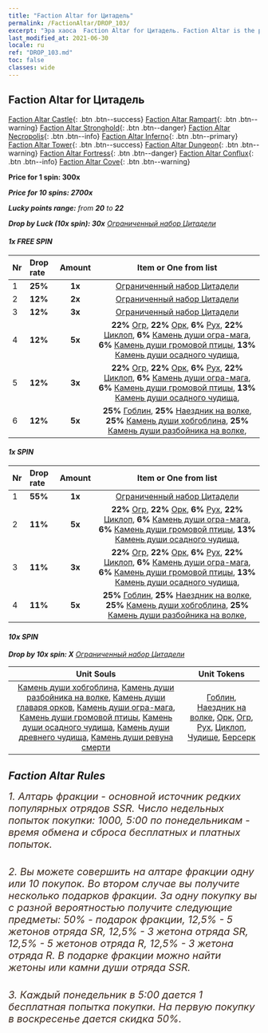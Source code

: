 ```yaml
---
title: "Faction Altar for Цитадель"
permalink: /FactionAltar/DROP_103/
excerpt: "Эра хаоса  Faction Altar for Цитадель. Faction Altar is the primary method for obtaining SSR units from the popular faction. Limited to 1,000 purchases each week. The popular faction changes at 05:00 every Monday. Purchase attempts and free purchase attempts will also reset then."
last_modified_at: 2021-06-30
locale: ru
ref: "DROP_103.md"
toc: false
classes: wide
---
```


##  Faction Altar for **Цитадель**

  [Faction Altar Castle](/ru/FactionAltar/DROP_101/){: .btn .btn--success} [Faction Altar Rampart](/ru/FactionAltar/DROP_102/){: .btn .btn--warning} [Faction Altar Stronghold](/ru/FactionAltar/DROP_103/){: .btn .btn--danger} [Faction Altar Necropolis](/ru/FactionAltar/DROP_104/){: .btn .btn--info} [Faction Altar Inferno](/ru/FactionAltar/DROP_105/){: .btn .btn--primary} [Faction Altar Tower](/ru/FactionAltar/DROP_106/){: .btn .btn--success} [Faction Altar Dungeon](/ru/FactionAltar/DROP_107/){: .btn .btn--warning} [Faction Altar Fortress](/ru/FactionAltar/DROP_108/){: .btn .btn--danger} [Faction Altar Conflux](/ru/FactionAltar/DROP_109/){: .btn .btn--info} [Faction Altar Cove](/ru/FactionAltar/DROP_112/){: .btn .btn--warning} 

  **Price for 1 spin: 300x** <i class="fas fa-gem"/>

  **Price for 10 spins: 2700x** <i class="fas fa-gem"/>

  **Lucky points range:** from **20** to **22**

  **Drop by Luck (10x spin): 30x** [Ограниченный набор Цитадели](/ItemsRU/con_2140/)

####  1x FREE SPIN 

  |    Nr    |  Drop rate  |  Amount   |   Item or One from list  |
  |:---------|:------------|:---------:|:------------------------:|
  | 1 | **25%** | **1x** | [Ограниченный набор Цитадели](/ItemsRU/con_2140/) |
  | 2 | **12%** | **2x** | [Ограниченный набор Цитадели](/ItemsRU/con_2140/) |
  | 3 | **12%** | **3x** | [Ограниченный набор Цитадели](/ItemsRU/con_2140/) |
  | 4 | **12%** | **5x** |  **22%** [Огр](/ItemsRU/unt_220/),  **22%** [Орк](/ItemsRU/unt_219/),  **6%** [Рух](/ItemsRU/unt_221/),  **22%** [Циклоп](/ItemsRU/unt_222/),  **6%** [Камень души огра-мага](/ItemsRU/unt_308/),  **6%** [Камень души громовой птицы](/ItemsRU/unt_309/),  **13%** [Камень души осадного чудища](/ItemsRU/unt_310/),  |
  | 5 | **12%** | **3x** |  **22%** [Огр](/ItemsRU/unt_220/),  **22%** [Орк](/ItemsRU/unt_219/),  **6%** [Рух](/ItemsRU/unt_221/),  **22%** [Циклоп](/ItemsRU/unt_222/),  **6%** [Камень души огра-мага](/ItemsRU/unt_308/),  **6%** [Камень души громовой птицы](/ItemsRU/unt_309/),  **13%** [Камень души осадного чудища](/ItemsRU/unt_310/),  |
  | 6 | **12%** | **5x** |  **25%** [Гоблин](/ItemsRU/unt_217/),  **25%** [Наездник на волке](/ItemsRU/unt_218/),  **25%** [Камень души хобгоблина](/ItemsRU/unt_305/),  **25%** [Камень души разбойника на волке](/ItemsRU/unt_306/),  |


####  1x SPIN 

  |    Nr    |  Drop rate  |  Amount   |   Item or One from list  |
  |:---------|:------------|:---------:|:------------------------:|
  | 1 | **55%** | **1x** | [Ограниченный набор Цитадели](/ItemsRU/con_2140/) |
  | 2 | **11%** | **5x** |  **22%** [Огр](/ItemsRU/unt_220/),  **22%** [Орк](/ItemsRU/unt_219/),  **6%** [Рух](/ItemsRU/unt_221/),  **22%** [Циклоп](/ItemsRU/unt_222/),  **6%** [Камень души огра-мага](/ItemsRU/unt_308/),  **6%** [Камень души громовой птицы](/ItemsRU/unt_309/),  **13%** [Камень души осадного чудища](/ItemsRU/unt_310/),  |
  | 3 | **11%** | **3x** |  **22%** [Огр](/ItemsRU/unt_220/),  **22%** [Орк](/ItemsRU/unt_219/),  **6%** [Рух](/ItemsRU/unt_221/),  **22%** [Циклоп](/ItemsRU/unt_222/),  **6%** [Камень души огра-мага](/ItemsRU/unt_308/),  **6%** [Камень души громовой птицы](/ItemsRU/unt_309/),  **13%** [Камень души осадного чудища](/ItemsRU/unt_310/),  |
  | 4 | **11%** | **5x** |  **25%** [Гоблин](/ItemsRU/unt_217/),  **25%** [Наездник на волке](/ItemsRU/unt_218/),  **25%** [Камень души хобгоблина](/ItemsRU/unt_305/),  **25%** [Камень души разбойника на волке](/ItemsRU/unt_306/),  |


####  10x SPIN 

  **Drop by 10x spin: X** [Ограниченный набор Цитадели](/ItemsRU/con_2140/)

  |    Unit Souls    |  Unit Tokens  |
  |:----------------:|:-------------:|
  | [Камень души хобгоблина](/ItemsRU/unt_305/), [Камень души разбойника на волке](/ItemsRU/unt_306/), [Камень души главаря орков](/ItemsRU/unt_307/), [Камень души огра-мага](/ItemsRU/unt_308/), [Камень души громовой птицы](/ItemsRU/unt_309/), [Камень души осадного чудища](/ItemsRU/unt_310/), [Камень души древнего чудища](/ItemsRU/unt_311/), [Камень души ревуна смерти](/ItemsRU/unt_312/) | [Гоблин](/ItemsRU/unt_217/), [Наездник на волке](/ItemsRU/unt_218/), [Орк](/ItemsRU/unt_219/), [Огр](/ItemsRU/unt_220/), [Рух](/ItemsRU/unt_221/), [Циклоп](/ItemsRU/unt_222/), [Чудище](/ItemsRU/unt_223/), [Берсерк](/ItemsRU/unt_224/) |



## Faction Altar Rules

  <span style="color: #3c2a1e;font-size:20px">1. Алтарь фракции - основной источник редких популярных отрядов SSR. Число недельных попыток покупки: 1000, 5:00 по понедельникам - время обмена и сброса бесплатных и платных попыток.</span><br/>

<br/>  <span style="color: #3c2a1e;font-size:20px">2. Вы можете совершить на алтаре фракции одну или 10 покупок. Во втором случае вы получите несколько подарков фракции. За одну покупку вы с разной вероятностью получите следующие предметы: 50% - подарок фракции, 12,5% - 5 жетонов отряда SR, 12,5% - 3 жетона отряда SR, 12,5% - 5 жетонов отряда R, 12,5% - 3 жетона отряда R. В подарке фракции можно найти жетоны или камни души отряда SSR.</span>

<br/>  <span style="color: #3c2a1e;font-size:20px">3. Каждый понедельник в 5:00 дается 1 бесплатная попытка покупки. На первую покупку в воскресенье дается скидка 50%.</span><br/>

<br/>
